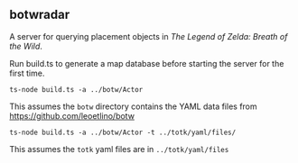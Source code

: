 ## botwradar
A server for querying placement objects in *The Legend of Zelda: Breath of the Wild*.

Run build.ts to generate a map database before starting the server for the first time.

    ts-node build.ts -a ../botw/Actor

This assumes the `botw` directory contains the YAML data files from https://github.com/leoetlino/botw

    ts-node build.ts -a ../botw/Actor -t ../totk/yaml/files/

This assumes the `totk` yaml files are in `../totk/yaml/files`

